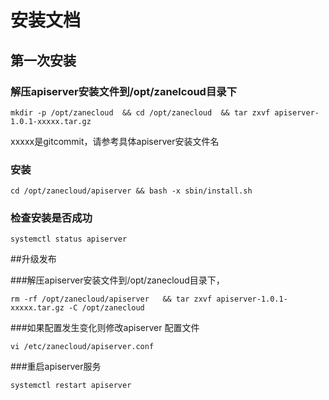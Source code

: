 # 安装文档


## 第一次安装

### 解压apiserver安装文件到/opt/zanelcoud目录下
```
mkdir -p /opt/zanecloud  && cd /opt/zanecloud  && tar zxvf apiserver-1.0.1-xxxxx.tar.gz
```
xxxxx是gitcommit，请参考具体apiserver安装文件名


### 安装

```
cd /opt/zanecloud/apiserver && bash -x sbin/install.sh
```


### 检查安装是否成功

```
systemctl status apiserver

```



##升级发布

###解压apiserver安装文件到/opt/zanecloud目录下，
```
rm -rf /opt/zanecloud/apiserver   && tar zxvf apiserver-1.0.1-xxxxx.tar.gz -C /opt/zanecloud
```
###如果配置发生变化则修改apiserver 配置文件
```
vi /etc/zanecloud/apiserver.conf
```
###重启apiserver服务
```
systemctl restart apiserver
```
